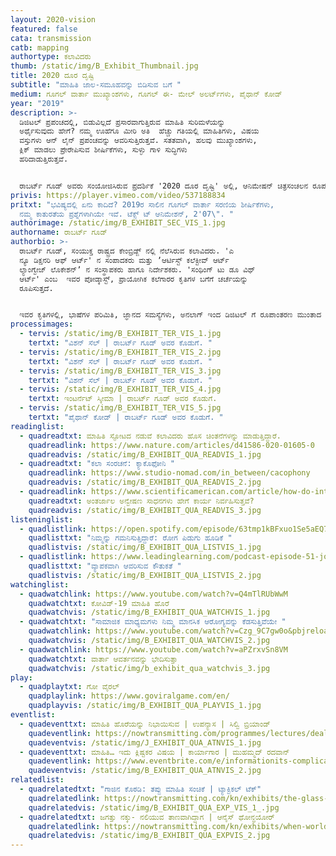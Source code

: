 ```yaml
---
layout: 2020-vision
featured: false
cata: transmission
catb: mapping
authortype: ಕಲಾವಿದರು
thumb: /static/img/B_Exhibit_Thumbnail.jpg
title: 2020 ದೂರ ದೃಷ್ಟಿ
subtitle: "ಮಾಹಿತಿ ಜಾಲ-ಸಮೂಹವನ್ನು ಬಿಡಿಸುವ ಬಗೆ "
medium: ಗೂಗಲ್‌ ವಾರ್ತಾ ಮುಖ್ಯಾಂಶಗಳು, ಗೂಗಲ್‌ ಈ- ಮೇಲ್‌ ಅಲರ್ಟ್‌ಗಳು, ಪೈಥಾನ್‌ ಕೋಡ್‌
year: "2019"
description: >-
  ಡಿಜಿಟಲ್‌ ಪ್ರಪಂಚದಲ್ಲಿ, ಬಿಡುವಿಲ್ಲದೆ ಪ್ರಸಾರವಾಗುತ್ತಿರುವ ಮಾಹಿತಿ ಸುರಿಮಳೆಯನ್ನು
  ಅರ್ಥೈಸುವುದು ಹೇಗೆ? ನಮ್ಮ ಊಹೆಗೂ ಮೀರಿ ಅತಿ  ಹೆಚ್ಚು ಗತಿಯಲ್ಲಿ ಮಾಹಿತಿಗಳು, ವಿಷಯ
  ವಸ್ತುಗಳು ಆನ್‌ ಲೈನ್‌ ಪ್ರಪಂಚವನ್ನು ಆವರಿಸುತ್ತಿರುತ್ತವೆ. ಸತತವಾಗಿ, ಹಲವು ಮುಖ್ಯಾಂಶಗಳು,
  ಕ್ಲಿಕ್‌ ಮಾಡಲು ಪ್ರೇರೇಪಿಸುವ ಶೀರ್ಷಿಕೆಗಳು, ಸುಳ್ಳು ಗಾಳಿ ಸುದ್ಧಿಗಳು
  ಹರಿದಾಡುತ್ತಿರುತ್ತವೆ. 


  ರಾಬರ್ಟ್‌ ಗೂಡ್‌ ಅವರು ಸಂಯೋಜಿಸಿರುವ ಪ್ರದರ್ಶಿಕೆ '2020 ದೂರ ದೃಷ್ಟಿ' ಅಲ್ಲಿ, ಆನಿಮೇಷನ್‌ ಚಿತ್ರಸಂಚಲನ ರೂಪದಲ್ಲಿ ಮುಖ್ಯಾಂಶಗಳು ಪರದೆಯ ಮೇಲೆ ಪ್ರಕಟಗೊಳ್ಳುತ್ತವೆ. ಅವುಗಳಲ್ಲಿ ಅಡಗಿರುವ ಮಾಹಿತಿಯಿಂದ ನಮ್ಮಲಿ ಹಲವಾರು ಕುತೂಹಲಕಾರಿ ಪ್ರಶ್ನೆಗಳು ಉದ್ಭವಿಸುತ್ತವೆ. ಪೆಟ್ರಿ ಡಿಶ್‌ ಅಲ್ಲಿ ವೈರಾಣುಗಳು ಬೆಳೆಯುವಂತೆ, ಪರದೆಯ ಮೇಲೆ ಈ ಚಿತ್ರ ಸಂಚಲನಗಳು ಮೂಡಿ ಮರೆಯಾಗುತ್ತವೆ.
privis: https://player.vimeo.com/video/537188834
pritxt: "ಭವಿಷ್ಯದಲ್ಲಿ ಏನು ಕಾದಿದೆ? 2019ರ ಸಾಲಿನ ಗೂಗಲ್‌ ವಾರ್ತಾ ಸರಣಿಯ ಶೀರ್ಷಿಕೆಗಳು,
  ನಮ್ಮ ಕಾತುರತೆಯ ಪ್ರಶ್ನೆಗಳಾಗಿಯೇ ಇವೆ. ಟೆಕ್ಸ್ ಟ್‌ ಆನಿಮೇಶನ್‌, 2'07\". "
authorimage: /static/img/B_EXHIBIT_SEC_VIS_1.jpg
authorname: ರಾಬರ್ಟ್‌ ಗೂಡ್‌
authorbio: >-
  ರಾಬರ್ಟ್‌ ಗೂಡ್‌, ಸಂಯುಕ್ತ ರಾಷ್ಟ್ರದ ಕೇಂಬ್ರಿಡ್ಜ್‌ ನಲ್ಲಿ ನೆಲೆಸಿರುವ ಕಲಾವಿದರು. 'ಎ
  ನ್ಯೂ ಡಿಕ್ಷನರಿ ಆಫ್‌ ಆರ್ಟ್' ನ ಸಂಪಾದಕರು ಮತ್ತು ʼಆರ್ಟಿಸ್ಟ್‌ ಕಲೆಕ್ಟೀವ್‌ ಆರ್ಟ್‌
  ಲ್ಯಾಂಗ್ವೇಜ್‌ ಲೊಕೇಶನ್‌ʼ ನ ಸಂಸ್ಥಾಪಕರು ಹಾಗೂ ನಿರ್ದೇಶಕರು. 'ಸಂಥಿಂಗ್‌ ಟು ಡೂ ವಿಥ್‌
  ಆರ್ಟ್‌' ಎಂಬ  ಇವರ ಪೋಡ್ಕಾಸ್ಟ್‌, ಪ್ರಾಯೋಗಿಕ ಕಲೆಗಾರರ ಕೃತಿಗಳ ಬಗೆಗೆ ಚರ್ಚೆಯನ್ನು
  ರೂಪಿಸುತ್ತದೆ.  


  ಇವರ ಕೃತಿಗಳಲ್ಲಿ, ಭಾಷೆಗಳ ಪರಿಮಿತಿ, ಜ್ಞಾನದ ಸಮಸ್ಯೆಗಳು, ಅನಲಾಗ್‌ ಇಂದ ಡಿಜಿಟಲ್‌ ಗೆ ರೂಪಾಂತರಣ ಮುಂತಾದ ವಿಷಯಗಳು  ಆಗಾಗ ಪುನರಾವರ್ತನೆಗೊಳ್ಳುತ್ತವೆ.
processimages:
  - tervis: /static/img/B_EXHIBIT_TER_VIS_1.jpg
    tertxt: "ವಿಶನ್‌ ಸೆಲ್‌ | ರಾಬರ್ಟ್‌ ಗೂಡ್‌ ಅವರ ಕೊಡುಗೆ. "
  - tervis: /static/img/B_EXHIBIT_TER_VIS_2.jpg
    tertxt: "ವಿಶನ್‌ ಸೆಲ್‌ | ರಾಬರ್ಟ್‌ ಗೂಡ್‌ ಅವರ ಕೊಡುಗೆ. "
  - tervis: /static/img/B_EXHIBIT_TER_VIS_3.jpg
    tertxt: "ವಿಶನ್‌ ಸೆಲ್‌ | ರಾಬರ್ಟ್‌ ಗೂಡ್‌ ಅವರ ಕೊಡುಗೆ. "
  - tervis: /static/img/B_EXHIBIT_TER_VIS_4.jpg
    tertxt: ಇಂಟರ್ನೆಟ್‌ ಸ್ಕೀಮಾ | ರಾಬರ್ಟ್‌ ಗೂಡ್‌ ಅವರ ಕೊಡುಗೆ.
  - tervis: /static/img/B_EXHIBIT_TER_VIS_5.jpg
    tertxt: "ಪೈಥಾನ್‌ ಕೋಡ್‌ | ರಾಬರ್ಟ್‌ ಗೂಡ್‌ ಅವರ ಕೊಡುಗೆ. "
readinglist:
  - quadreadtxt: ಮಾಹಿತಿ ಸ್ಫೋಟದ ನಡುವೆ ಕಲಾವಿದರು ಹೊಸ ಚಿಂತನೆಗಳನ್ನು ಮಾಡುತ್ತಿದ್ದಾರೆ.
    quadreadlink: https://www.nature.com/articles/d41586-020-01605-0
    quadreadvis: /static/img/B_EXHIBIT_QUA_READVIS_1.jpg
  - quadreadtxt: "ಕಲಾ ಸಂರಚನೆ: ಕ್ಯಾಕೊಫೋನಿ "
    quadreadlink: https://www.studio-nomad.com/in_between/cacophony
    quadreadvis: /static/img/B_EXHIBIT_QUA_READVIS_2.jpg
  - quadreadlink: https://www.scientificamerican.com/article/how-do-internet-search-en/
    quadreadtxt: ಅಂತರ್ಜಾಲ ಅನ್ವೇಷಣ ಸಾಧನಗಳು ಹೇಗೆ ಕಾರ್ಯ ನಿರ್ವಹಿಸುತ್ತವೆ?
    quadreadvis: /static/img/B_EXHIBIT_QUA_READVIS_3.jpg
listeninglist:
  - quadlistlink: https://open.spotify.com/episode/63tmp1kBFxuo1Se5aEQ7hn
    quadlisttxt: "ನಿಮ್ಮನ್ನು ಗಮನಿಸುತ್ತಿದ್ದಾರೆ: ರೋಗ ಪಿಡುಗು ಹೂಡಿಕೆ "
    quadlistvis: /static/img/B_EXHIBIT_QUA_LISTVIS_1.jpg
  - quadlistlink: https://www.leadinglearning.com/podcast-episode-51-jonah-berger/
    quadlisttxt: "ವ್ಯಾಪಕವಾಗಿ ಆವರಿಸುವ ಕೌತುಕತೆ "
    quadlistvis: /static/img/B_EXHIBIT_QUA_LISTVIS_2.jpg
watchinglist:
  - quadwatchlink: https://www.youtube.com/watch?v=Q4mTlRUbWwM
    quadwatchtxt: ಕೋವಿಡ್-19‌ ಮಾಹಿತಿ ಹೊರೆ
    quadwatchvis: /static/img/B_EXHIBIT_QUA_WATCHVIS_1.jpg
  - quadwatchtxt: "ಸಾಮಾಜಿಕ ಮಾಧ್ಯಮಗಳು ನಿಮ್ಮ ಮಾನಸಿಕ ಆರೋಗ್ಯವನ್ನು ಕೆಡಸುತ್ತಿವೆಯೇ "
    quadwatchlink: https://www.youtube.com/watch?v=Czg_9C7gw0o&pbjreload=101
    quadwatchvis: /static/img/B_EXHIBIT_QUA_WATCHVIS_2.jpg
  - quadwatchlink: https://www.youtube.com/watch?v=aPZrxvSn8VM
    quadwatchtxt: ವಾರ್ತಾ ಆವರ್ತನವನ್ನು ಭೇದಿಸುತ್ತಾ
    quadwatchvis: /static/img/b_exhibit_qua_watchvis_3.jpg
play:
  - quadplaytxt: ಗೋ ವೈರಲ್‌
    quadplaylink: https://www.goviralgame.com/en/
    quadplayvis: /static/img/B_EXHIBIT_QUA_PLAYVIS_1.jpg
eventlist:
  - quadeventtxt: ಮಾಹಿತಿ ಹೊರೆಯನ್ನು ನಿಭಾಯಿಸುವ | ಉಪನ್ಯಾಸ | ಸಿಲ್ವಿ ಬ್ರಿಯಾಂಡ್‌
    quadeventlink: https://nowtransmitting.com/programmes/lectures/dealing-with-the-infodemic/
    quadeventvis: /static/img/J_EXHIBIT_QUA_ATNVIS_1.jpg
  - quadeventtxt: ಮಾಹಿತಿ… ಇದು ಕ್ಲಿಷ್ಟಕರ ವಿಷಯ | ಕಾರ್ಯಾಗಾರ | ಮುಹಮ್ಮದ್‌ ರದವಾನ್‌
    quadeventlink: https://www.eventbrite.com/e/informationits-complicated-workshop-registration-145818873175
    quadeventvis: /static/img/B_EXHIBIT_QUA_ATNVIS_2.jpg
relatedlist:
  - quadrelatedtxt: "ಗಾಜಿನ ಕೊಠಡಿ: ತಪ್ಪು ಮಾಹಿತಿ ಸಂಚಿಕೆ | ಟ್ಯಾಕ್ಟಿಕಲ್‌ ಟೆಕ್"
    quadrelatedlink: https://nowtransmitting.com/kn/exhibits/the-glass-room/
    quadrelatedvis: /static/img/B_EXHIBIT_QUA_EXP_VIS_1_.jpg
  - quadrelatedtxt: ಜಗತ್ತು ನಕ್ಕು- ನಲಿಯುವ ತಾಣವಾಗಿದ್ದಾಗ | ಆನೈಸ್‌ ಥೋನ್ಧಯೋರ್
    quadrelatedlink: https://nowtransmitting.com/kn/exhibits/when-world-laugh/
    quadrelatedvis: /static/img/B_EXHIBIT_QUA_EXPVIS_2.jpg
---
```

